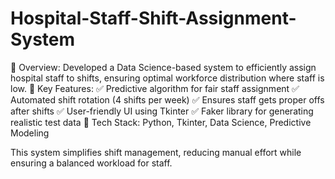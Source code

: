 # Hospital-Staff-Shift-Assignment-System

🔹 Overview: Developed a Data Science-based system to efficiently assign hospital staff to shifts, ensuring optimal workforce distribution where staff is low.
🔹 Key Features:
✅ Predictive algorithm for fair staff assignment
✅ Automated shift rotation (4 shifts per week)
✅ Ensures staff gets proper offs after shifts
✅ User-friendly UI using Tkinter
✅ Faker library for generating realistic test data
🔹 Tech Stack: Python, Tkinter, Data Science, Predictive Modeling

This system simplifies shift management, reducing manual effort while ensuring a balanced workload for staff.


